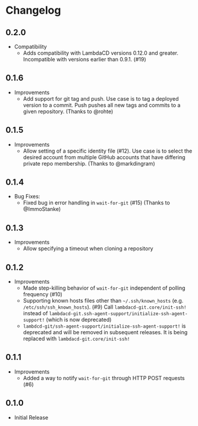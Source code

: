 # Changelog

## 0.2.0

* Compatibility
  * Adds compatibility with LambdaCD versions 0.12.0 and greater. Incompatible with versions earlier than 0.9.1. (#19) 

## 0.1.6

* Improvements
  * Add support for git tag and push.
    Use case is to tag a deployed version to a commit.
    Push pushes all new tags and commits to a given repository.
    (Thanks to @rohte)

## 0.1.5

* Improvements
  * Allow setting of a specific identity file (#12).
    Use case is to select the desired account from multiple GitHub accounts that have differing private repo membership.
    (Thanks to @markdingram)

## 0.1.4

* Bug Fixes:
  * Fixed bug in error handling in `wait-for-git` (#15)
    (Thanks to @ImmoStanke)

## 0.1.3

* Improvements
  * Allow specifying a timeout when cloning a repository

## 0.1.2

* Improvements
  * Made step-killing behavior of `wait-for-git` independent of polling frequency (#10)
  * Supporting known hosts files other than `~/.ssh/known_hosts` (e.g. `/etc/ssh/ssh_known_hosts`). (#9)
    Call `lambdacd-git.core/init-ssh!` instead of `lambdacd-git.ssh-agent-support/initialize-ssh-agent-support!` (which is now deprecated)
  * `lambdcd-git/ssh-agent-support/initialize-ssh-agent-support!` is deprecated and will be removed in subsequent releases.
    It is being replaced with `lambdacd-git.core/init-ssh!`

## 0.1.1

* Improvements
  * Added a way to notify `wait-for-git` through HTTP POST requests (#6)

## 0.1.0

* Initial Release 
